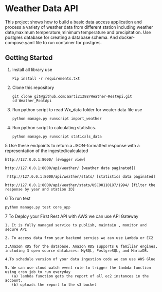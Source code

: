 
# Weather Data API

This project shows how to build a basic data access application and process a variety of weather data from different station including weather date,maximum temperature,minimum temperature and precipitation. Use postgres database for creating a database schema. And docker-compose.yaml file to run container for postgres.

## 
## Getting Started 

1. Install all library use
   ```
   Pip install -r requirements.txt
   ```
2. Clone this repository

   ```
   git clone git@github.com:aarti21388/Weather-RestApi.git
   cd Weather_ReatApi
   ```

3. Run python script to read Wx_data folder for weater data file use 

   ```
   python manage.py runscript import_weather
   ```

4. Run python script to calculating statistics.

   ```
   python manage.py runscript staticals_data
   ```

5  Use these endpoints to return a JSON-formatted response with a representation of the ingested/calculated
   
   ```
   http://127.0.0.1:8000/ [swagger view]
   ```
   ```
   http://127.0.0.1:8000/api/weather/ [weather data paginated])
   ```
   ```
    http://127.0.0.1:8000/api/weather/stats/ [statistics data paginated]
   ```
   ```
   http://127.0.0.1:8000/api/weather/stats/USC00110187/1994/ [filter the response by year and station ID]
   ```
      
 6 To run test
   ```
   python manage.py test core_app
   ```
7 To Deploy your First Rest API with AWS we can use API Gateway
   ```
   1. It is fully managed service to publish, maintain , monitor and secure API
   ```
   ```
   2. To access data from your backend servies we can use Lambda or EC2
   ```
   ```
   3.Amazon RDS for the database. Amazon RDS supports 6 familiar engines, including 3 open source databases: MySQL, PostgreSQL, and MariaDB.
   ```
   ```
   4.To schedule version of your data ingestion code we can use AWS Glue
   ```
   ```
   5. We can use cloud watch event rule to trigger the lambda function using cron job to run everyday 
      (a) lambda function gets the report of all ec2 instances in the account.
      (b) uploads the report to the s3 bucket 
   ```
   
